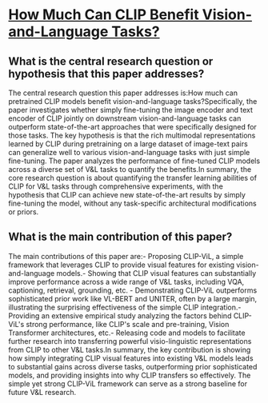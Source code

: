 # [How Much Can CLIP Benefit Vision-and-Language Tasks?](https://arxiv.org/abs/2107.06383v1)

## What is the central research question or hypothesis that this paper addresses?

The central research question this paper addresses is:How much can pretrained CLIP models benefit vision-and-language tasks?Specifically, the paper investigates whether simply fine-tuning the image encoder and text encoder of CLIP jointly on downstream vision-and-language tasks can outperform state-of-the-art approaches that were specifically designed for those tasks. The key hypothesis is that the rich multimodal representations learned by CLIP during pretraining on a large dataset of image-text pairs can generalize well to various vision-and-language tasks with just simple fine-tuning. The paper analyzes the performance of fine-tuned CLIP models across a diverse set of V&L tasks to quantify the benefits.In summary, the core research question is about quantifying the transfer learning abilities of CLIP for V&L tasks through comprehensive experiments, with the hypothesis that CLIP can achieve new state-of-the-art results by simply fine-tuning the model, without any task-specific architectural modifications or priors.


## What is the main contribution of this paper?

The main contributions of this paper are:- Proposing CLIP-ViL, a simple framework that leverages CLIP to provide visual features for existing vision-and-language models.- Showing that CLIP visual features can substantially improve performance across a wide range of V&L tasks, including VQA, captioning, retrieval, grounding, etc. - Demonstrating CLIP-ViL outperforms sophisticated prior work like VL-BERT and UNITER, often by a large margin, illustrating the surprising effectiveness of the simple CLIP integration.- Providing an extensive empirical study analyzing the factors behind CLIP-ViL's strong performance, like CLIP's scale and pre-training, Vision Transformer architectures, etc.- Releasing code and models to facilitate further research into transferring powerful visio-linguistic representations from CLIP to other V&L tasks.In summary, the key contribution is showing how simply integrating CLIP visual features into existing V&L models leads to substantial gains across diverse tasks, outperforming prior sophisticated models, and providing insights into why CLIP transfers so effectively. The simple yet strong CLIP-ViL framework can serve as a strong baseline for future V&L research.
